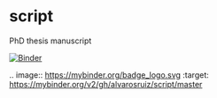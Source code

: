 # script
PhD thesis manuscript

[![Binder](https://mybinder.org/badge_logo.svg)](https://mybinder.org/v2/gh/alvarosruiz/script/master)

.. image:: https://mybinder.org/badge_logo.svg
 :target: https://mybinder.org/v2/gh/alvarosruiz/script/master
